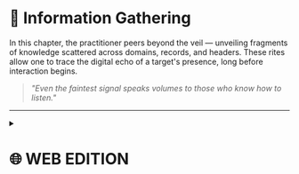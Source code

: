 # 🔎 Information Gathering

In this chapter, the practitioner peers beyond the veil — unveiling fragments of knowledge scattered across domains, records, and headers. These rites allow one to trace the digital echo of a target's presence, long before interaction begins.

> *"Even the faintest signal speaks volumes to those who know how to listen."*

---

<details>
  <summary><h1>🌐 WEB EDITION</h1></summary>

Herein lie the rites of web-focused reconnaissance — rituals woven to divine the structures and shadows behind domains, subdomains, and hidden directories. These incantations blend passive observation with active probing to reveal the true anatomy of a target’s digital presence.
> *"In the vast abyss of the web, even the smallest echo may lead to an open gate."*

  ---

  <details>
    <summary><h2>🌍 WHOIS</h2></summary>

  `whois` is a command-line utility that retrieves registration information for domains, such as owner, registrar, and contact details.
  ```bash
  whois <DOMAIN>
  ```
  
  </details>

  ---

  <details>
    <summary><h2>🖧 DNS</h2></summary>

  `dig` is a flexible DNS lookup tool for querying DNS name servers and troubleshooting DNS problems.

  Default A record lookup
  ```bash
  dig <DOMAIN>
  ```

  Just IPs (returns only the IP addresses)
  ```bash
  dig +short <DOMAIN>
  ```

  Mail Servers (queries MX records for mail servers)
  ```bash
  dig <DOMAIN> MX
  ```

  Reverse Lookup to find the associated host name.
  ```bash
  dig -x <IP>
  ```

  </details>

  ---

  <details>
    <summary><h2>🔗 Subdomains</h2></summary>

  **gobuster** is a tool for brute-forcing DNS subdomains using wordlists.
  ```bash
  gobuster dns \
  -d <DOMAIN> \
  -w /usr/share/seclists/Discovery/DNS/subdomains-top1million-5000.txt \
  -t 100 \
  --timeout 5s \
  -i \
  -o gobuster-dns.txt
  ```

  **FFUF** is a fast web fuzzer that can also be used for DNS subdomain enumeration.
  ```bash
  ffuf -w /usr/share/seclists/Discovery/DNS/subdomains-top1million-5000.txt:FUZZ \
   -u http://FUZZ.<DOMAIN>/ \
   -t 50 \
   -timeout 10 \
   -mc all \
   -ac \
   -o ffuf-dns-vhost.json \
   -of json
  ```

  **dnsenum** is a multi-threaded perl script to enumerate DNS information and discover subdomains.
  ```bash
  dnsenum \
  --threads 20 \
  --timeout 5 \
  --noreverse \
  --file /usr/share/seclists/Discovery/DNS/subdomains-top1million-5000.txt \
  --subfile valid-subdomains.txt \
  -o domain-dnsenum.xml \
  <DOMAIN>
  ```

  </details>

  ---

  <details>
    <summary><h2>↔️ DNS Zone Transfers</h2></summary>

  `dig axfr` attempts a DNS zone transfer, which can reveal all DNS records for a domain if misconfigured.
  ```bash
  dig axfr <DOMAIN> @<IP>
  ```
  
  </details>

  ---

  <details>
    <summary><h2>🗄️ VHOSTS</h2></summary>

  `gobuster vhost` is used to brute-force virtual hosts on a target domain, useful for discovering hidden vhosts.
  ```bash
  sudo gobuster vhost -u <DOMAIN> -w /usr/share/seclists/Discovery/DNS/subdomains-top1million-110000.txt -t 50 --append-domain

  ```
  
  </details>

  ---

  <details>
    <summary><h2>🌀 Fingerprinting</h2></summary>

  **Wafw00f** detects and identifies web application firewalls (WAFs) in front of web applications.

  Install
  ```bash
  pip3 install git+https://github.com/EnableSecurity/wafw00f
  ```

  Use
  ```bash
  wafw00f <DOMAIN>
  ```

  **Nikto** is a web server scanner that tests for dangerous files, outdated server software, and other security issues.

  Install
  ```bash
  sudo apt update && sudo apt install -y perl
  git clone https://github.com/sullo/nikto
  cd nikto/program
  chmod +x ./nikto.pl
  ```

  Use
  ```bash
  nikto -h <DOMAIN> -Tuning b
  ```

  </details>

  ---

  <details>
    <summary><h2>🕷️ Crawling / Spidering</h2></summary>

  **Scrapy** is a powerful Python framework for web crawling and scraping.

  Install
  ```bash
  pip3 install scrapy
  ```

  Use
  ```bash
wget -O ReconSpider.zip https://academy.hackthebox.com/storage/modules/144/ReconSpider.v1.2.zip
  unzip ReconSpider.zip
  python3 ReconSpider.py <DOMAIN>
  cat results.json
  ```

</details>

 ---

  <details>
    <summary><h2>🏁 FinalRecon</h2></summary>

  **FinalRecon** is an all-in-one web reconnaissance tool for gathering information about a target domain.

  Install
  ```bash
  git clone https://github.com/thewhiteh4t/FinalRecon.git
  cd FinalRecon
  pip3 install -r requirements.txt
  chmod +x ./finalrecon.py
  ./finalrecon.py --help
  ```

  Use
  ```bash
  ./finalrecon.py --full --url <DOMAIN>
  ```
  
  </details>

---

📘 **Next step:** Continue with [VULNERABILITY ASSESSMENT](./03-vulnerability-assessment.md)
